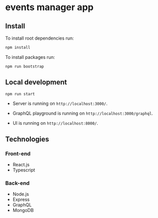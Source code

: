 # events manager app

## Install

To install root dependencies run:

```bash
npm install
```

To install packages run:

```bash
npm run bootstrap
```

## Local development

```bash
npm run start
```

- Server is running on `http://localhost:3000/`.
- GraphQL playground is running on `http://localhost:3000/graphql`.

- UI is running on `http://localhost:8000/`.

## Technologies

### Front-end

- React.js
- Typescript

### Back-end

- Node.js
- Express
- GraphQL
- MongoDB
